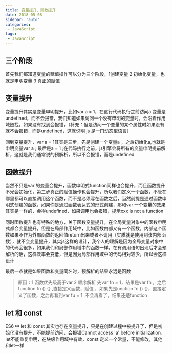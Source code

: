 ```yaml
---
title: 变量提升、函数提升
date: 2018-05-08
sidebar: 'auto'
categories:
 - JavaScript
tags:
 - JavaScript
---
```


##  三个阶段

首先我们都知道变量的赋值操作可以分为三个阶段，1创建变量 2 初始化变量，也就是申明变量 3 真正的赋值

##  变量提升

变量提升其实是变量申明提升，比如var a = 1，在这行代码执行之前访问a 变量是undefined，而不会报错，我们知道如果访问一个没有申明的变量时，会沿着作用域链找，如果没有找到会报错，（补充：但是访问一个变量的某个属性时如果没有就不会报错，而是undefined，这就说明 js 是一门动态型语言）

回到变量提升，var a = 1其实是三步，先是创建一个变量a ，之后初始化a,也就是申明变量var a  ; 最后是a = 1 ;在代码执行之前，js引擎会将所有的变量申明提前解析，这就是我们通常说的预解析，所以不会报错，而是undefined

##  函数提升

当然不只是var 的变量会提升，函数申明式function同样也会提升，而且函数提升不光会初始化，第三步真正的赋值操作也会提升，所以我们定义一个函数，不管在哪里都可以直接调用这个函数，而不是必须写在函数之后，当然前提是通过函数申明式创建的函数，如果你是通过函数表达式的形式创建，那和var 一个变量的效果其实是一样的，会得undefined，如果调用也会报错，提示xxx is not a function 

同时函数提升也有特殊的地方，关于函数变量提升，在全局变量对象中的函数申明式都会变量提升，但是在局部作用域中，比如函数内部又有一个函数，内部这个函数如果不作为外部函数的返回值return出来或者不调用（实质就是使用到该内部函数），就不会变量提升，其实js这样的设计，我个人的理解是因为全局变量对象中的代码会很多，如果我们和局部作用域中的函数一样，在有调用语句出现后才会预解析的话，这样效率会变低，但是因为局部作用域中的代码相对较少，所以会这样设计

最后一点就是如果函数和变量同名时，预解析的结果永远是函数
> 原因：1 函数优先级高于var  2 顺序解析 先var fn = 1，结果是var fn  ，之后function fn () {} ,直接定义函数，赋值  ，如果先是unction fn () {}，直接定义了函数，之后再看到var fu = 1 ,不会再看了，结果还是function

##  let 和 const

ES6 中 let 和 const 其实也存在变量提升，只是在创建过程中被提升了，但是初始化没有提升，不能提前访问，会报错Cannot access 'a' before initialization，let不能重复申明，在块级作用域中有效，const 定义一个常量，不能修改，其他和let一样